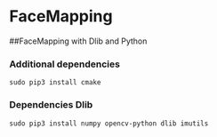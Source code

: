 # FaceMapping

##FaceMapping with Dlib and Python

### Additional dependencies
`sudo pip3 install cmake`

### Dependencies Dlib
`sudo pip3 install numpy opencv-python dlib imutils`